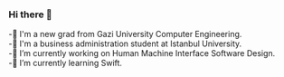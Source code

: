 ### Hi there 👋
-🌱 I'm a new grad from Gazi University Computer Engineering.<br>
-🌱 I'm a business administration student at Istanbul University.<br>
-🔭 I’m currently working on Human Machine Interface Software Design.<br>
-🌱 I’m currently learning Swift.





<!--!
**AybenGulnar/AybenGulnar** is a ✨ _special_ ✨ repository because its `README.md` (this file) appears on your GitHub profile.
![snake gif](https://github.com/AybenGulnar/AybenGulnar/blob/output/github-contribution-grid-snake.gif)

[![Top Langs](https://github-readme-stats.vercel.app/api/top-langs/?username=AybenGulnar&layout=compact&theme=vision-friendly-dark)](https://github.com/anuraghazra/github-readme-stats)
Here are some ideas to get you started:

- 🔭 I’m currently working on ...
- 🌱 I’m currently learning ...
- 👯 I’m looking to collaborate on ...
- 🤔 I’m looking for help with ...
- 💬 Ask me about ...
- 📫 How to reach me: ...
- 😄 Pronouns: ...
- ⚡ Fun fact: ...
-->
